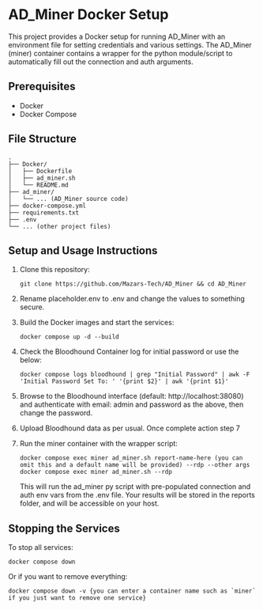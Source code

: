 # AD_Miner Docker Setup

This project provides a Docker setup for running AD_Miner with an environment file for setting credentials and various settings. The AD_Miner (miner) container contains a wrapper for the python module/script to automatically fill out the connection and auth arguments.

## Prerequisites

- Docker
- Docker Compose

## File Structure

```
.
├── Docker/
│   ├── Dockerfile
│   ├── ad_miner.sh
│   └── README.md
├── ad_miner/
│   └── ... (AD_Miner source code)
├── docker-compose.yml
├── requirements.txt
├── .env
└── ... (other project files)
```

## Setup and Usage Instructions

1. Clone this repository:
   ```
   git clone https://github.com/Mazars-Tech/AD_Miner && cd AD_Miner
   ```

2. Rename placeholder.env to .env and change the values to something secure.

3. Build the Docker images and start the services:
   ```
   docker compose up -d --build
   ```

4. Check the Bloodhound Container log for initial password or use the below:
   ```
   docker compose logs bloodhound | grep "Initial Password" | awk -F 'Initial Password Set To: ' '{print $2}' | awk '{print $1}'
   ```

5. Browse to the Bloodhound interface (default: http://localhost:38080) and authenticate with email: admin and password as the above, then change the password.

6. Upload Bloodhound data as per usual. Once complete action step 7

7. Run the miner container with the wrapper script:
   ```
   docker compose exec miner ad_miner.sh report-name-here (you can omit this and a default name will be provided) --rdp --other args 
   docker compose exec miner ad_miner.sh --rdp
   ```
   This will run the ad_miner py script with pre-populated connection and auth env vars from the .env file. Your results will be stored in the reports folder, and will be accessible on your host.

## Stopping the Services

To stop all services:
```
docker compose down
```

Or if you want to remove everything:
```
docker compose down -v {you can enter a container name such as `miner` if you just want to remove one service}
```